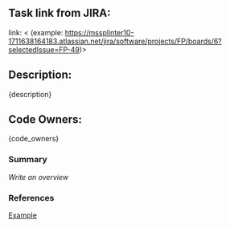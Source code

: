 ## Task link from JIRA:
link: < (example: https://mssplinter10-1711638164183.atlassian.net/jira/software/projects/FP/boards/6?selectedIssue=FP-49)>

## Description:
{description}

## Code Owners:
{code_owners}

### Summary
_Write an overview_

### References
[Example](www.google.com)
